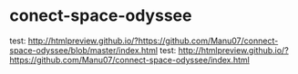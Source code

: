 # conect-space-odyssee
test: http://htmlpreview.github.io/?https://github.com/Manu07/connect-space-odyssee/blob/master/index.html
test: http://htmlpreview.github.io/?https://github.com/Manu07/connect-space-odyssee/index.html
